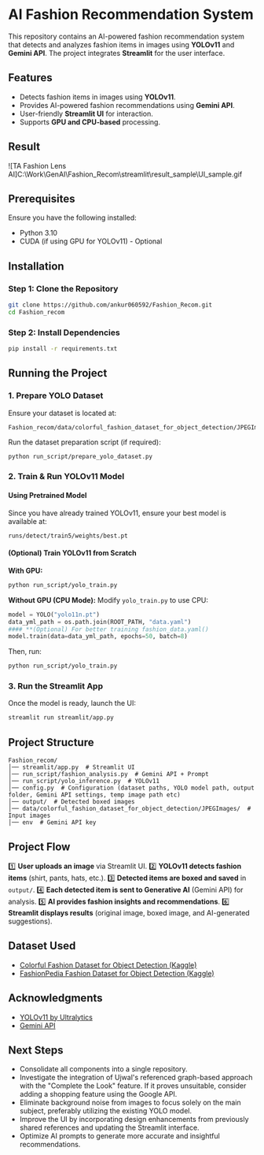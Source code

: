# AI Fashion Recommendation System

This repository contains an AI-powered fashion recommendation system that detects and analyzes fashion items in images using **YOLOv11** and **Gemini API**. The project integrates **Streamlit** for the user interface.

## Features

- Detects fashion items in images using **YOLOv11**.
- Provides AI-powered fashion recommendations using **Gemini API**.
- User-friendly **Streamlit UI** for interaction.
- Supports **GPU and CPU-based** processing.

## Result
![TA Fashion Lens AI]C:\Work\GenAI\Fashion_Recom\streamlit\result_sample\UI_sample.gif

## Prerequisites

Ensure you have the following installed:

- Python 3.10
- CUDA (if using GPU for YOLOv11) - Optional

## Installation

### Step 1: Clone the Repository

```bash
git clone https://github.com/ankur060592/Fashion_Recom.git
cd Fashion_recom
```

### Step 2: Install Dependencies

```bash
pip install -r requirements.txt
```

## Running the Project

### 1. Prepare YOLO Dataset

Ensure your dataset is located at:
```
Fashion_recom/data/colorful_fashion_dataset_for_object_detection/JPEGImages/
```

Run the dataset preparation script (if required):
```bash
python run_script/prepare_yolo_dataset.py
```

### 2. Train & Run YOLOv11 Model

#### **Using Pretrained Model**
Since you have already trained YOLOv11, ensure your best model is available at:
```
runs/detect/train5/weights/best.pt
```

#### **(Optional) Train YOLOv11 from Scratch**
**With GPU:**
```bash
python run_script/yolo_train.py
```

**Without GPU (CPU Mode):**
Modify `yolo_train.py` to use CPU:
```python
model = YOLO("yolo11n.pt")
data_yml_path = os.path.join(ROOT_PATH, "data.yaml")
#### **(Optional) For better training fashion_data.yaml()
model.train(data=data_yml_path, epochs=50, batch=8)
```
Then, run:
```bash
python run_script/yolo_train.py
```

### 3. Run the Streamlit App

Once the model is ready, launch the UI:
```bash
streamlit run streamlit/app.py
```

## Project Structure
```
Fashion_recom/
│── streamlit/app.py  # Streamlit UI
│── run_script/fashion_analysis.py  # Gemini API + Prompt
│── run_script/yolo_inference.py  # YOLOv11
│── config.py  # Configuration (dataset paths, YOLO model path, output folder, Gemini API settings, temp image path etc)
│── output/  # Detected boxed images
│── data/colorful_fashion_dataset_for_object_detection/JPEGImages/  # Input images
│── env  # Gemini API key
```

## Project Flow

1️⃣ **User uploads an image** via Streamlit UI.
2️⃣ **YOLOv11 detects fashion items** (shirt, pants, hats, etc.).
3️⃣ **Detected items are boxed and saved** in `output/`.
4️⃣ **Each detected item is sent to Generative AI** (Gemini API) for analysis.
5️⃣ **AI provides fashion insights and recommendations**.
6️⃣ **Streamlit displays results** (original image, boxed image, and AI-generated suggestions).

## Dataset Used
- [Colorful Fashion Dataset for Object Detection (Kaggle)](https://www.kaggle.com/datasets)
- [FashionPedia Fashion Dataset for Object Detection (Kaggle)](https://www.kaggle.com/datasets)

## Acknowledgments

- [YOLOv11 by Ultralytics](https://github.com/ultralytics/ultralytics)
- [Gemini API](https://ai.google.dev/)

## Next Steps
- Consolidate all components into a single repository.  
- Investigate the integration of Ujwal's referenced graph-based approach with the "Complete the Look" feature. If it proves unsuitable, consider adding a shopping feature using the Google API.  
- Eliminate background noise from images to focus solely on the main subject, preferably utilizing the existing YOLO model.  
- Improve the UI by incorporating design enhancements from previously shared references and updating the Streamlit interface.  
- Optimize AI prompts to generate more accurate and insightful recommendations.  


